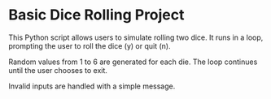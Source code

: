 # Basic Dice Rolling Project

This Python script allows users to simulate rolling two dice. It runs in a loop, prompting the user to roll the dice (y) or quit (n).

Random values from 1 to 6 are generated for each die. The loop continues until the user chooses to exit.

Invalid inputs are handled with a simple message.
